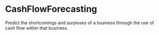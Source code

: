 # CashFlowForecasting
Predict the shortcomings and surpluses of a business through the use of cash flow within that business.
